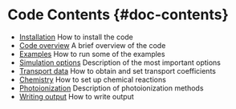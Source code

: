 # Code Contents {#doc-contents}

* [Installation](documentation/installation.md) How to install the code
* [Code overview](documentation/code_overview.md) A brief overview of the code
* [Examples](documentation/examples.md) How to run some of the examples
* [Simulation options](documentation/simulation_options.md) Description of the most important options
* [Transport data](documentation/transport_data.md) How to obtain and set transport coefficients
* [Chemistry](documentation/chemistry.md) How to set up chemical reactions
* [Photoionization](documentation/photoionization.md) Description of photoionization methods
* [Writing output](documentation/writing_output.md) How to write output
